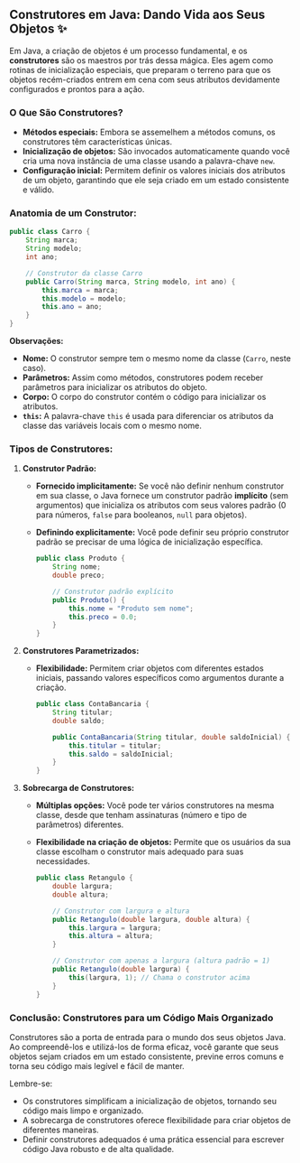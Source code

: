 ## Construtores em Java: Dando Vida aos Seus Objetos ✨

Em Java, a criação de objetos é um processo fundamental, e os **construtores** são os maestros por trás dessa mágica. Eles agem como rotinas de inicialização especiais, que preparam o terreno para que os objetos recém-criados entrem em cena com seus atributos devidamente configurados e prontos para a ação.

### O Que São Construtores?

* **Métodos especiais:**  Embora se assemelhem a métodos comuns, os construtores têm características únicas.
* **Inicialização de objetos:**  São invocados automaticamente quando você cria uma nova instância de uma classe usando a palavra-chave `new`.
* **Configuração inicial:**  Permitem definir os valores iniciais dos atributos de um objeto, garantindo que ele seja criado em um estado consistente e válido.

### Anatomia de um Construtor:

```java
public class Carro {
    String marca;
    String modelo;
    int ano;

    // Construtor da classe Carro
    public Carro(String marca, String modelo, int ano) { 
        this.marca = marca;
        this.modelo = modelo;
        this.ano = ano;
    }
}
```

**Observações:**

* **Nome:** O construtor sempre tem o mesmo nome da classe (`Carro`, neste caso).
* **Parâmetros:**  Assim como métodos, construtores podem receber parâmetros para inicializar os atributos do objeto.
* **Corpo:**  O corpo do construtor contém o código para inicializar os atributos.
* **`this`:** A palavra-chave `this` é usada para diferenciar os atributos da classe das variáveis locais com o mesmo nome.

### Tipos de Construtores:

1. **Construtor Padrão:**

   * **Fornecido implicitamente:** Se você não definir nenhum construtor em sua classe, o Java fornece um construtor padrão **implícito** (sem argumentos) que inicializa os atributos com seus valores padrão (0 para números, `false` para booleanos, `null` para objetos).
   * **Definindo explicitamente:** Você pode definir seu próprio construtor padrão se precisar de uma lógica de inicialização específica.

     ```java
     public class Produto {
         String nome;
         double preco;

         // Construtor padrão explícito
         public Produto() {
             this.nome = "Produto sem nome"; 
             this.preco = 0.0;
         }
     }
     ```

2. **Construtores Parametrizados:**

   * **Flexibilidade:**  Permitem criar objetos com diferentes estados iniciais, passando valores específicos como argumentos durante a criação.

     ```java
     public class ContaBancaria {
         String titular;
         double saldo;

         public ContaBancaria(String titular, double saldoInicial) {
             this.titular = titular;
             this.saldo = saldoInicial;
         }
     }
     ```

3. **Sobrecarga de Construtores:**

   * **Múltiplas opções:**  Você pode ter vários construtores na mesma classe, desde que tenham assinaturas (número e tipo de parâmetros) diferentes.
   * **Flexibilidade na criação de objetos:**  Permite que os usuários da sua classe escolham o construtor mais adequado para suas necessidades.

     ```java
     public class Retangulo {
         double largura;
         double altura;

         // Construtor com largura e altura
         public Retangulo(double largura, double altura) {
             this.largura = largura;
             this.altura = altura;
         }

         // Construtor com apenas a largura (altura padrão = 1)
         public Retangulo(double largura) {
             this(largura, 1); // Chama o construtor acima
         }
     }
     ```

### Conclusão:  Construtores para um Código Mais Organizado

Construtores são a porta de entrada para o mundo dos seus objetos Java. Ao compreendê-los e utilizá-los de forma eficaz, você garante que seus objetos sejam criados em um estado consistente, previne erros comuns e torna seu código mais legível e fácil de manter. 

Lembre-se:

* Os construtores simplificam a inicialização de objetos, tornando seu código mais limpo e organizado.
* A sobrecarga de construtores oferece flexibilidade para criar objetos de diferentes maneiras.
* Definir construtores adequados é uma prática essencial para escrever código Java robusto e de alta qualidade. 
